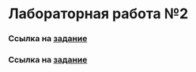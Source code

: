 <h1>Лабораторная работа №2</h1>

<h3>Ссылка на <a href="https://disk.yandex.ru/i/ucr7qvkzBny-Xw">задание</a></h3>
<h3>Ссылка на <a href="https://docs.google.com/spreadsheets/d/1HBNgvYxCIKWf1tl6q7Wo4gLK0OC1-fXVKVroxnBOBQw/edit?usp=sharing">задание</a></h3>
